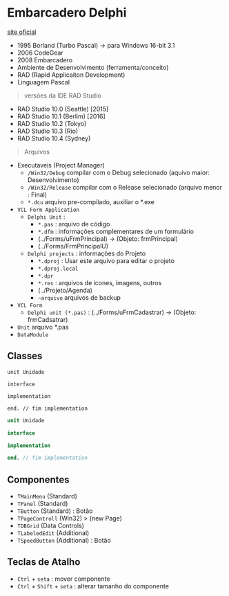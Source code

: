 # Embarcadero Delphi 
[site oficial](https://www.embarcadero.com/br/)
- 1995 Borland (Turbo Pascal) -> para Windows 16-bit 3.1
- 2006 CodeGear 
- 2008 Embarcadero
- Ambiente de Desenvolvimento (ferramenta/conceito)
- RAD (Rapid Applicaiton Development)
- Linguagem Pascal


> versões da IDE RAD Studio 
- RAD Studio 10.0 (Seattle) [2015]
- RAD Studio 10.1 (Berlim) [2016]
- RAD Studio 10.2 (Tokyo)
- RAD Studio 10.3 (Rio)
- RAD Studio 10.4 (Sydney)

> Arquivos 
- Executaveis (Project Manager)
  - `/Win32/Debug` compilar com o Debug selecionado (aquivo maior: Desenvolvimento)
  - `/Win32/Release` compilar com o Release selecionado (arquivo menor : Final)
  - `*.dcu` arquivo pre-compilado, auxiliar o *.exe
- `VCL Form Application` 
  - `Delphi Unit` : 
    - `*.pas` : arquivo de código
    - `*.dfm` : informações complementares de um formulário
    - (../Forms/uFrmPrincipal) -> (Objeto: frmPrincipal)
    - (../Forms/FrmPrincipalU)
  - `Delphi projects` : informações do Projeto
    - `*.dproj` : Usar este arquivo para editar o projeto
    - `*.dproj.local` 
    - `*.dpr`
    - `*.res` : arquivos de icones, imagens, outros
    - (../Projeto/Agenda)
    - `~arquivo` arquivos de backup
- `VCL Form `
  - `Delphi unit (*.pas)` : (../Forms/uFrmCadastrar) -> (Objeto: frmCadsatrar)
- `Unit` arquivo *.pas
- `DataModule`

## Classes
~~~Delphi
unit Unidade

interface

implementation

end. // fim implementation
~~~

~~~Pascal
unit Unidade

interface

implementation

end. // fim implementation
~~~


## Componentes
- `TMainMenu` (Standard)
- `TPanel` (Standard)
- `TButton` (Standard) : Botão
- `TPageControll` (Win32) > (new Page)
- `TDBGrid` (Data Controls)
- `TLabeledEdit` (Additional)
- `TSpeedButton` (Additional) : Botão

## Teclas de Atalho
- `Ctrl` + `seta` : mover componente
- `Ctrl` + `Shift` + `seta` : alterar tamanho do componente
